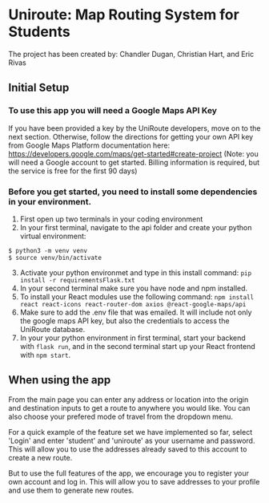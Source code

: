 # Uniroute: Map Routing System for Students

The project has been created by: Chandler Dugan, Christian Hart, and Eric Rivas

## Initial Setup

### To use this app you will need a Google Maps API Key

If you have been provided a key by the UniRoute developers, move on to the next section.
Otherwise, follow the directions for getting your own API key from Google Maps Platform documentation here: https://developers.google.com/maps/get-started#create-project
(Note: you will need a Google account to get started. Billing information is required, but the service is free for the first 90 days)

### Before you get started, you need to install some dependencies in your environment.

1. First open up two terminals in your coding environment
2. In your first terminal, navigate to the api folder and create your python virtual environment:

```
$ python3 -m venv venv
$ source venv/bin/activate
```

3. Activate your python environmet and type in this install command: `pip install -r requirementsFlask.txt`
4. In your second terminal make sure you have node and npm installed.
5. To install your React modules use the following command:
   `npm install react react-icons react-router-dom axios @react-google-maps/api`
6. Make sure to add the .env file that was emailed. It will include not only the google maps API key, but also the credentials to access the UniRoute database.
7. In your your python environment in first terminal, start your backend with `flask run`, and in the second terminal start up your React frontend with `npm start`.

## When using the app

From the main page you can enter any address or location into the origin and destination inputs to get a route to anywhere you would like. You can also choose your prefered mode of travel from the dropdown menu.

For a quick example of the feature set we have implemented so far, select 'Login' and enter 'student' and 'uniroute' as your username and password. This will allow you to use the addresses already saved to this account to create a new route.

But to use the full features of the app, we encourage you to register your own account and log in. This will allow you to save addresses to your profile and use them to generate new routes.
